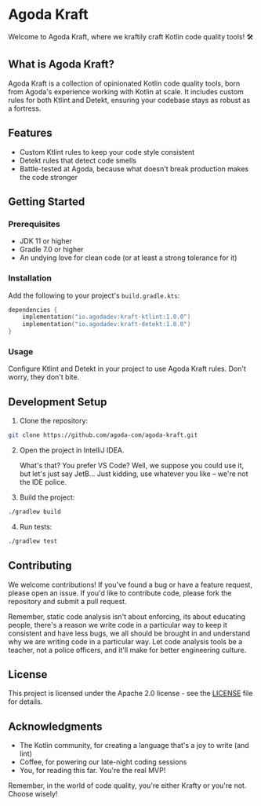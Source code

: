# Agoda Kraft

Welcome to Agoda Kraft, where we kraftily craft Kotlin code quality tools! 🛠️

## What is Agoda Kraft?

Agoda Kraft is a collection of opinionated Kotlin code quality tools, born from Agoda's experience working with Kotlin at scale. It includes custom rules for both Ktlint and Detekt, ensuring your codebase stays as robust as a fortress.

## Features

- Custom Ktlint rules to keep your code style consistent
- Detekt rules that detect code smells
- Battle-tested at Agoda, because what doesn't break production makes the code stronger

## Getting Started

### Prerequisites

- JDK 11 or higher
- Gradle 7.0 or higher
- An undying love for clean code (or at least a strong tolerance for it)

### Installation

Add the following to your project's `build.gradle.kts`:

```kotlin
dependencies {
    implementation("io.agodadev:kraft-ktlint:1.0.0")
    implementation("io.agodadev:kraft-detekt:1.0.0")
}
```

### Usage

Configure Ktlint and Detekt in your project to use Agoda Kraft rules. Don't worry, they don't bite.

## Development Setup

1. Clone the repository:

```bash
git clone https://github.com/agoda-com/agoda-kraft.git
```

2. Open the project in IntelliJ IDEA.

   What's that? You prefer VS Code? Well, we suppose you could use it, but let's just say JetB... Just kidding, use whatever you like – we're not the IDE police.

3. Build the project:

```bash
./gradlew build
```

4. Run tests:

```bash
./gradlew test
```

## Contributing

We welcome contributions! If you've found a bug or have a feature request, please open an issue. If you'd like to contribute code, please fork the repository and submit a pull request.

Remember, static code analysis isn't about enforcing, its about educating people, there's a reason we write code in a particular way to keep it consistent and have less bugs, we all should be brought in and understand why we are writing code in a particular way. Let code analysis tools be a teacher, not a police officers, and it'll make for better engineering culture.

## License

This project is licensed under the Apache 2.0 license - see the [LICENSE](LICENSE) file for details.

## Acknowledgments

- The Kotlin community, for creating a language that's a joy to write (and lint)
- Coffee, for powering our late-night coding sessions
- You, for reading this far. You're the real MVP!

Remember, in the world of code quality, you're either Krafty or you're not. Choose wisely!
